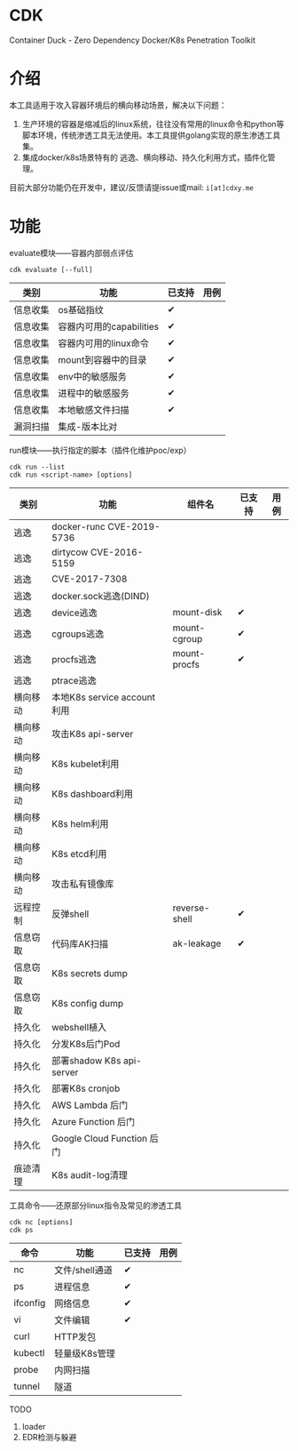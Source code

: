 # CDK
Container Duck - Zero Dependency Docker/K8s Penetration Toolkit

# 介绍
本工具适用于攻入容器环境后的横向移动场景，解决以下问题：
  
1. 生产环境的容器是缩减后的linux系统，往往没有常用的linux命令和python等脚本环境，传统渗透工具无法使用。本工具提供golang实现的原生渗透工具集。
2. 集成docker/k8s场景特有的 逃逸、横向移动、持久化利用方式，插件化管理。
  
目前大部分功能仍在开发中，建议/反馈请提issue或mail: `i[at]cdxy.me`

# 功能

evaluate模块——容器内部弱点评估

```
cdk evaluate [--full]
```

|类别|功能|已支持|用例|
|---|---|---|---|
|信息收集|os基础指纹|✔||
|信息收集|容器内可用的capabilities|✔||
|信息收集|容器内可用的linux命令|✔||
|信息收集|mount到容器中的目录|✔||
|信息收集|env中的敏感服务|✔||
|信息收集|进程中的敏感服务|✔||
|信息收集|本地敏感文件扫描|✔||
|漏洞扫描|集成-版本比对|||

run模块——执行指定的脚本（插件化维护poc/exp）

```
cdk run --list
cdk run <script-name> [options]
```

|类别|功能|组件名|已支持|用例|
|---|---|---|---|---|
|逃逸|docker-runc CVE-2019-5736||||
|逃逸|dirtycow CVE-2016-5159||||
|逃逸|CVE-2017-7308||||
|逃逸|docker.sock逃逸(DIND)||||
|逃逸|device逃逸|mount-disk|✔||
|逃逸|cgroups逃逸|mount-cgroup|✔||
|逃逸|procfs逃逸|mount-procfs|✔||
|逃逸|ptrace逃逸||||
|横向移动|本地K8s service account利用||||
|横向移动|攻击K8s api-server||||
|横向移动|K8s kubelet利用||||
|横向移动|K8s dashboard利用||||
|横向移动|K8s helm利用||||
|横向移动|K8s etcd利用||||
|横向移动|攻击私有镜像库||||
|远程控制|反弹shell|reverse-shell|✔||
|信息窃取|代码库AK扫描|ak-leakage|✔||
|信息窃取|K8s secrets dump||||
|信息窃取|K8s config dump||||
|持久化|webshell植入||||
|持久化|分发K8s后门Pod||||
|持久化|部署shadow K8s api-server||||
|持久化|部署K8s cronjob||||
|持久化|AWS Lambda 后门||||
|持久化|Azure Function 后门||||
|持久化|Google Cloud Function 后门||||
|痕迹清理|K8s audit-log清理||||


工具命令——还原部分linux指令及常见的渗透工具

```
cdk nc [options]
cdk ps
```

|命令|功能|已支持|用例|
|---|---|---|---|
|nc|文件/shell通道|✔||
|ps|进程信息|✔||
|ifconfig|网络信息|✔||
|vi|文件编辑|✔||
|curl|HTTP发包|||
|kubectl|轻量级K8s管理|||
|probe|内网扫描|||
|tunnel|隧道|||

TODO

1. loader
2. EDR检测与躲避